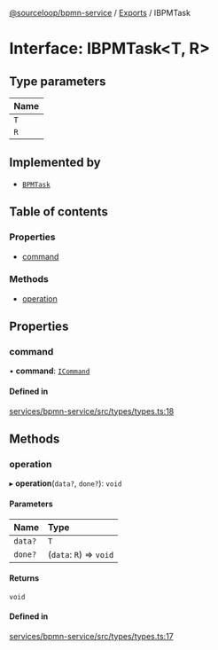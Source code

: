 [@sourceloop/bpmn-service](../README.md) / [Exports](../modules.md) / IBPMTask

# Interface: IBPMTask<T, R\>

## Type parameters

| Name |
| :------ |
| `T` |
| `R` |

## Implemented by

- [`BPMTask`](../classes/BPMTask.md)

## Table of contents

### Properties

- [command](IBPMTask.md#command)

### Methods

- [operation](IBPMTask.md#operation)

## Properties

### command

• **command**: [`ICommand`](ICommand.md)

#### Defined in

[services/bpmn-service/src/types/types.ts:18](https://github.com/codeweb05/repo1/blob/a4cf318/services/bpmn-service/src/types/types.ts#L18)

## Methods

### operation

▸ **operation**(`data?`, `done?`): `void`

#### Parameters

| Name | Type |
| :------ | :------ |
| `data?` | `T` |
| `done?` | (`data`: `R`) => `void` |

#### Returns

`void`

#### Defined in

[services/bpmn-service/src/types/types.ts:17](https://github.com/codeweb05/repo1/blob/a4cf318/services/bpmn-service/src/types/types.ts#L17)
